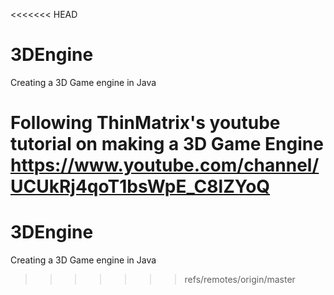<<<<<<< HEAD
# 3DEngine
Creating a 3D Game engine in Java

Following ThinMatrix's youtube tutorial on making a 3D Game Engine
https://www.youtube.com/channel/UCUkRj4qoT1bsWpE_C8lZYoQ
=======
# 3DEngine
Creating a 3D Game engine in Java
>>>>>>> refs/remotes/origin/master
